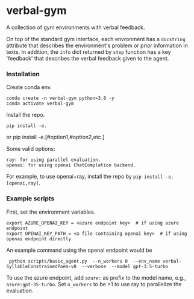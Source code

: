 # verbal-gym

A collection of gym environments with verbal feedback.

On top of the standard gym interface, each envronment has a
`docstring` attribute that describes the environment's problem or prior information in texts. In addition, the `info` dict returned by `step` function has a key 'feedback' that describes the verbal feedback given to the agent.


### Installation

Create conda env.

    conda create -n verbal-gym python=3.8 -y
    conda activate verbal-gym

Install the repo.

    pip install -e.
or
    pip install -e.[#option1,#option2,etc.]

Some valid options:

    ray: for using parallel evaluation.
    openai: for using openai ChatCompletion backend.

For example, to use openai+ray, install the repo by `pip install -e.[openai,ray]`.

### Example scripts

First, set the environment variables.

    export AZURE_OPENAI_KEY = <azure endpoint key>  # if using azure endpoint
    export OPENAI_KEY_PATH = <a file containing openai key>  # if using openai endpoint directly

An example command using the openai endpoint would be

     python scripts/basic_agent.py  --n_workers 0  --env_name verbal-SyllableConstrainedPoem-v0  --verbose  --model gpt-3.5-turbo

To use the azure endpoint, add `azure:` as prefix to the model name, e.g., `azure:gpt-35-turbo`. Set `n_workers` to be >1 to use ray to parallelize the evaluation.